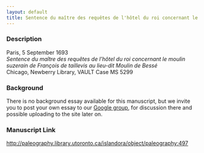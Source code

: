 ```yaml
---
layout: default
title: Sentence du maître des requêtes de l'hôtel du roi concernant le moulin suzereain de François de Taillevis au lieu dit le Moulin de Bessé
---
```


### Description

Paris, 5 September 1693<br />
_Sentence du maître des requêtes de l’hôtel
 du roi concernant le moulin                    suzerain de
  François de taillevis au lieu-dit Moulin de Bessé_<br />
Chicago, Newberry Library, VAULT Case MS 5299

### Background

There is no background essay available for this manuscript, but we invite you to post your own essay to our [Google group](https://paleography.library.utoronto.ca/content/group-work), for discussion there and possible uploading to the site later on.









### Manuscript Link

http://paleography.library.utoronto.ca/islandora/object/paleography:497

